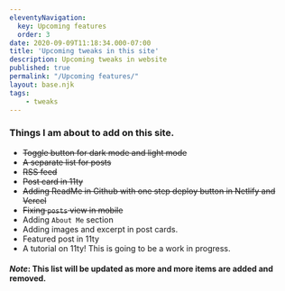 ```yaml
---
eleventyNavigation:
  key: Upcoming features
  order: 3
date: 2020-09-09T11:18:34.000-07:00
title: 'Upcoming tweaks in this site'
description: Upcoming tweaks in website
published: true
permalink: "/Upcoming features/"
layout: base.njk
tags:
    - tweaks
---
```


### Things I am about to add on this site.

- ~~Toggle button for dark mode and light mode~~
- ~~A separate list for posts~~
- ~~RSS feed~~
- ~~Post card in 11ty~~
- ~~Adding ReadMe in Github with one step deploy button in Netlify and Vercel~~
- ~~Fixing `posts` view in mobile~~
- Adding `About Me` section
- Adding images and excerpt in post cards.
- Featured post in 11ty
- A tutorial on 11ty! This is going to be a work in progress. 


#### *Note*: This list will be updated as more and more items are added and removed.